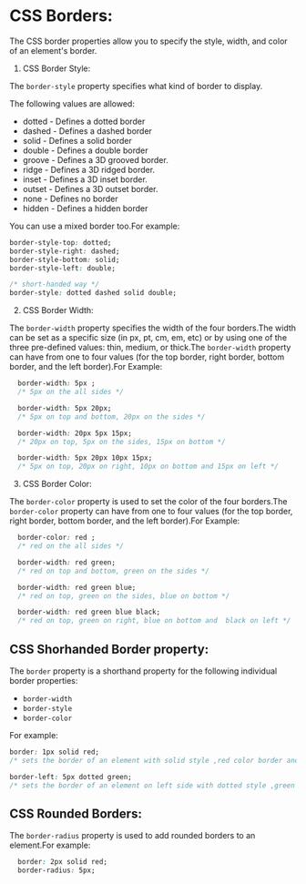 # CSS Borders:

The CSS border properties allow you to specify the style, width, and color of an element's border.

1. CSS Border Style:

The `border-style` property specifies what kind of border to display.

The following values are allowed:

- dotted - Defines a dotted border
- dashed - Defines a dashed border
- solid - Defines a solid border
- double - Defines a double border
- groove - Defines a 3D grooved border.
- ridge - Defines a 3D ridged border.
- inset - Defines a 3D inset border.
- outset - Defines a 3D outset border.
- none - Defines no border
- hidden - Defines a hidden border

You can use a mixed border too.For example:
```css
border-style-top: dotted;
border-style-right: dashed;
border-style-bottom: solid;
border-style-left: double;

/* short-handed way */
border-style: dotted dashed solid double;
```

2. CSS Border Width:

The `border-width` property specifies the width of the four borders.The width can be set as a specific size (in px, pt, cm, em, etc) or by using one of the three pre-defined values: thin, medium, or thick.The `border-width` property can have from one to four values (for the top border, right border, bottom border, and the left border).For Example:
```css
  border-width: 5px ; 
  /* 5px on the all sides */

  border-width: 5px 20px; 
  /* 5px on top and bottom, 20px on the sides */

  border-width: 20px 5px 15px; 
  /* 20px on top, 5px on the sides, 15px on bottom */

  border-width: 5px 20px 10px 15px; 
  /* 5px on top, 20px on right, 10px on bottom and 15px on left */
```

3. CSS Border Color:

The `border-color` property is used to set the color of the four borders.The `border-color` property can have from one to four values (for the top border, right border, bottom border, and the left border).For Example:
```css
  border-color: red ; 
  /* red on the all sides */

  border-width: red green; 
  /* red on top and bottom, green on the sides */

  border-width: red green blue; 
  /* red on top, green on the sides, blue on bottom */

  border-width: red green blue black; 
  /* red on top, green on right, blue on bottom and  black on left */
```

## CSS Shorhanded Border property:
The `border` property is a shorthand property for the following individual border properties:

- `border-width`
- `border-style`
- `border-color`

For example:
```css
border: 1px solid red;
/* sets the border of an element with solid style ,red color border and 1px width. */

border-left: 5px dotted green;
/* sets the border of an element on left side with dotted style ,green color border and 5px width. */
```

## CSS Rounded Borders:
The `border-radius` property is used to add rounded borders to an element.For example:
```css
  border: 2px solid red;
  border-radius: 5px;
```
